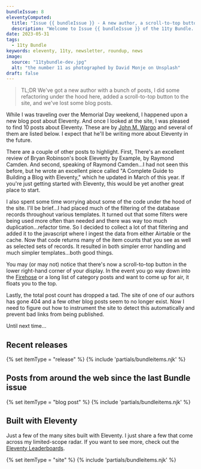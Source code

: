 ```yaml
---
bundleIssue: 8
eleventyComputed:
  title: "Issue {{ bundleIssue }} - A new author, a scroll-to-top button, and some refactoring"
  description: "Welcome to Issue {{ bundleIssue }} of the 11ty Bundle...a smattering of stuff."
date: 2023-05-31
tags:
  - 11ty Bundle
keywords: eleventy, 11ty, newsletter, roundup, news
image:
  source: "11tybundle-dev.jpg"
  alt: "the number 11 as photographed by David Monje on Unsplash"
draft: false
---
```


> TL;DR We've got a new author with a bunch of posts, I did some refactoring under the hood here, added a scroll-to-top button to the site, and we've lost some blog posts.

While I was traveling over the Memorial Day weekend, I happened upon a new blog post about Eleventy. And once I looked at the site, I was pleased to find 10 posts about Eleventy. These are by [John M. Wargo](/authors/john-m-wargo/) and several of them are listed below. I expect that he'll be writing more about Eleventy in the future.

There are a couple of other posts to highlight. First, There's an excellent review of Bryan Robinson's book Eleventy by Example, by Raymond Camden. And second, speaking of Raymond Camden...I had not seen this before, but he wrote an excellent piece called "A Complete Guide to Building a Blog with Eleventy," which he updated in March of this year. If you're just getting started with Eleventy, this would be yet another great place to start.

I also spent some time worrying about some of the code under the hood of the site. I'll be brief...I had placed much of the filtering of the database records throughout various templates. It turned out that some filters were being used more often than needed and there was way too much duplication...refactor time. So I decided to collect a lot of that filtering and added it to the javascript where I ingest the data from either Airtable or the cache. Now that code returns many of the item counts that you see as well as selected sets of records. It resulted in both simpler error handling and much simpler templates...both good things.

You may (or may not) notice that there's now a scroll-to-top button in the lower right-hand corner of your display. In the event you go way down into the [Firehose](/firehose/) or a long list of category posts and want to come up for air, it floats you to the top.

Lastly, the total post count has dropped a tad. The site of one of our authors has gone 404 and a few other blog posts seem to no longer exist. Now I need to figure out how to instrument the site to detect this automatically and prevent bad links from being published.

Until next time...

<div id="releases"></div>

## Recent releases

{% set itemType = "release" %}
{% include 'partials/bundleitems.njk' %}

## Posts from around the web since the last Bundle issue

{% set itemType = "blog post" %}
{% include 'partials/bundleitems.njk' %}

## Built with Eleventy

Just a few of the many sites built with Eleventy. I just share a few that come across my limited-scope radar. If you want to see more, check out the [Eleventy Leaderboards](https://www.11ty.dev/speedlify/).

{% set itemType = "site" %}
{% include 'partials/bundleitems.njk' %}
